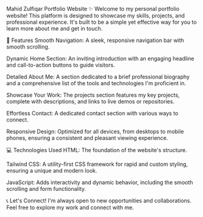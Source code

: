 Mahid Zulfiqar Portfolio Website ✨
Welcome to my personal portfolio website! This platform is designed to showcase my skills, projects, and professional experience. It's built to be a simple yet effective way for you to learn more about me and get in touch.

🚀 Features
Smooth Navigation: A sleek, responsive navigation bar with smooth scrolling.

Dynamic Home Section: An inviting introduction with an engaging headline and call-to-action buttons to guide visitors.

Detailed About Me: A section dedicated to a brief professional biography and a comprehensive list of the tools and technologies I'm proficient in.

Showcase Your Work: The projects section features my key projects, complete with descriptions, and links to live demos or repositories.

Effortless Contact: A dedicated contact section with various ways to connect.

Responsive Design: Optimized for all devices, from desktops to mobile phones, ensuring a consistent and pleasant viewing experience.

💻 Technologies Used
HTML: The foundation of the website's structure.

Tailwind CSS: A utility-first CSS framework for rapid and custom styling, ensuring a unique and modern look.

JavaScript: Adds interactivity and dynamic behavior, including the smooth scrolling and form functionality.

📞 Let's Connect!
I'm always open to new opportunities and collaborations. Feel free to explore my work and connect with me.